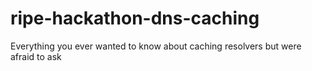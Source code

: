 # ripe-hackathon-dns-caching
Everything you ever wanted to know about caching resolvers but were afraid to ask
